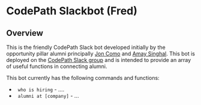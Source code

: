 # CodePath Slackbot (Fred)

## Overview

This is the friendly CodePath Slack bot developed initially by the opportunity pillar alumni principally [Jon Como](https://github.com/jcomo) and [Amay Singhal](https://github.com/aamays). This bot is deployed on the [CodePath Slack group](https://codepath.slack.com) and is intended to provide an array of useful functions in connecting alumni. 

This bot currently has the following commands and functions:

 * ` who is hiring` - ....
 * ` alumni at [company]` - ...
 
